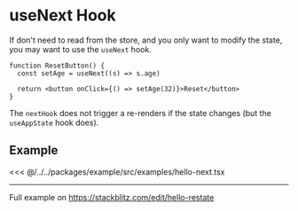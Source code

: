 # useNext Hook

If don't need to read from the store, and you only want to modify the state, you may want to use the `useNext` hook.

```tsx
function ResetButton() {
  const setAge = useNext((s) => s.age)

  return <button onClick={() => setAge(32)}>Reset</button>
}
```

The `nextHook` does not trigger a re-renders if the state changes (but the `useAppState` hook does).

## Example

<<< @/../../packages/example/src/examples/hello-next.tsx

---

Full example on https://stackblitz.com/edit/hello-restate

